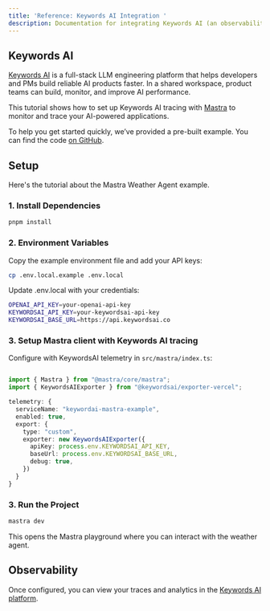 ```yaml
---
title: 'Reference: Keywords AI Integration '
description: Documentation for integrating Keywords AI (an observability platform for LLM applications) with Mastra.
---
```


## Keywords AI

[Keywords AI](https://docs.keywordsai.co/get-started/overview) is a full-stack LLM engineering platform that helps developers and PMs build reliable AI products faster. In a shared workspace, product teams can build, monitor, and improve AI performance.

This tutorial shows how to set up Keywords AI tracing with [Mastra](https://mastra.ai/) to monitor and trace your AI-powered applications.

To help you get started quickly, we’ve provided a pre-built example. You can find the code [on GitHub](https://github.com/Keywords-AI/keywordsai-example-projects/tree/main/mastra-ai-weather-agent).

## Setup

Here's the tutorial about the Mastra Weather Agent example.

### 1. Install Dependencies

```bash copy
pnpm install
```

### 2. Environment Variables

Copy the example environment file and add your API keys:

```bash copy
cp .env.local.example .env.local
```

Update .env.local with your credentials:

```bash .env.local copy
OPENAI_API_KEY=your-openai-api-key
KEYWORDSAI_API_KEY=your-keywordsai-api-key
KEYWORDSAI_BASE_URL=https://api.keywordsai.co
```

### 3. Setup Mastra client with Keywords AI tracing

Configure with KeywordsAI telemetry in `src/mastra/index.ts`:

```typescript filename="src/mastra/index.ts" showLineNumbers copy

import { Mastra } from "@mastra/core/mastra";
import { KeywordsAIExporter } from "@keywordsai/exporter-vercel";

telemetry: {
  serviceName: "keywordai-mastra-example",
  enabled: true,
  export: {
    type: "custom",
    exporter: new KeywordsAIExporter({
      apiKey: process.env.KEYWORDSAI_API_KEY,
      baseUrl: process.env.KEYWORDSAI_BASE_URL,
      debug: true,
    })
  }
}
```

### 3. Run the Project

```bash copy
mastra dev
```

This opens the Mastra playground where you can interact with the weather agent.

## Observability

Once configured, you can view your traces and analytics in the [Keywords AI platform](https://platform.keywordsai.co/platform/traces).
